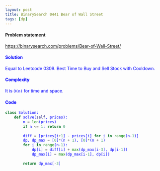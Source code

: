 ```yaml
---
layout: post
title: BinarySearch 0441 Bear of Wall Street
tags: [dp]
---
```


#### Problem statement

<a href="https://binarysearch.com/problems/Bear-of-Wall-Street/"> <font color = blue>https://binarysearch.com/problems/Bear-of-Wall-Street/

#### Solution
Equal to Leetcode 0309. Best Time to Buy and Sell Stock with Cooldown.

#### Complexity
It is `O(n)` for time and space.

#### Code
```python
class Solution:
    def solve(self, prices):
        n = len(prices)
        if n <= 1: return 0
        
        diff = [prices[i+1] - prices[i] for i in range(n-1)]
        dp, dp_max = [0]*(n + 1), [0]*(n + 1)
        for i in range(n-1):
            dp[i] = diff[i] + max(dp_max[i-3], dp[i-1])
            dp_max[i] = max(dp_max[i-1], dp[i])
            
        return dp_max[-3]
```
